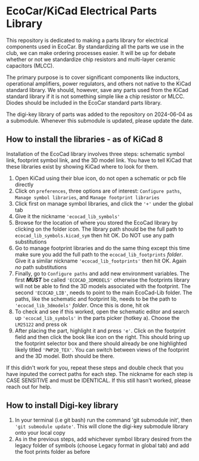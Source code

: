 # EcoCar/KiCad Electrical Parts Library
This repository is dedicated to making a parts library for electrical components used in EcoCar. By standardizing all the parts we use in the club, we can make ordering processes easier. It will be up for debate whether or not we standardize chip resistors and multi-layer ceramic capacitors (MLCC). 

The primary purpose is to cover significant components like inductors, operational amplifiers, power regulators, and others not native to the KiCad standard library. We should, however, save any parts used from the KiCad standard library if it is not something simple like a chip resistor or MLCC. Diodes should be included in the EcoCar standard parts library.

The digi-key library of parts was added to the repository on 2024-06-04 as a submodule. Whenever this submodule is updated, please update the date.

## How to install the libraries - as of KiCad 8
Installation of the EcoCad library involves three steps: schematic symbol link, footprint symbol link, and the 3D model link. You have to tell KiCad that these libraries exist by showing KiCad where to look for them.

1. Open KiCad using their blue icon, do not open a schematic or pcb file directly
2. Click on `preferences`, three options are of interest: `Configure paths`, `Manage symbol libraries`, and `Manage footprint libraries`
3. Click first on manage symbol libraries, and click the `'+'` under the global tab
4. Give it the nickname `'ecocad_lib_symbols'`
5. Browse for the location of where you stored the EcoCad library by clicking on the folder icon. The library path should be the full path to `ecocad_lib_symbols.kicad_sym` then hit OK. Do NOT use any path substitutions
6. Go to manage footprint libraries and do the same thing except this time make sure you add the full path to the `ecocad_lib_footprints` *folder*. Give it a similar nickname `'ecocad_lib_footprints'` then hit OK. Again *no* path substitutions
7. Finally, go to `Configure paths` and add new environment variables. The first ***MUST*** be called `'ECOCAD_3DMODELS'` otherwise the footprints library will not be able to find the 3D models associated with the footprint. The second `'ECOCAD_LIB'`, needs to point to the main EcoCad-Lib folder. The paths, like the schematic and footprint lib, needs to be the path to `'ecocad_lib_3dmodels'` *folder*. Once this is done, hit ok
8. To check and see if this worked, open the schematic editor and search up `'ecocad_lib_symbols'` in the parts picker (hotkey a). Choose the `LM25122` and press ok
9. After placing the part, highlight it and press `'e'`. Click on the footprint field and then click the book like icon on the right. This should bring up the footprint selector box and there should already be one highlighted likely titled `'PWP20_TEX'`. You can switch between views of the footprint and the 3D model. Both should be there.

If this didn't work for you, repeat these steps and double check that you have inputed the correct paths for each step. The nickname for each step is CASE SENSITIVE and must be IDENTICAL. If this still hasn't worked, please reach out for help.

## How to install Digi-key library
1. In your terminal (i.e git bash) run the command 'git submodule init', then `'git submodule update'`. This will clone the digi-key submodule library onto your local copy
2. As in the previous steps, add whichever symbol library desired from the legacy folder of symbols (choose Legacy format in global tab) and add the foot prints folder as before
